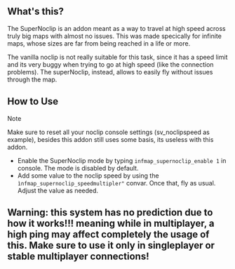 ## What's this?

The SuperNoclip is an addon meant as a way to travel at high speed across truly big maps with almost no issues. This was made specically for infinite maps, whose sizes are far from being reached in a life or more.

The vanilla noclip is not really suitable for this task, since it has a speed limit and its very buggy when trying to go at high speed (like the connection problems). The superNoclip, instead, allows to easily fly without issues through the map.

## How to Use

> [!NOTE]
> Make sure to reset all your noclip console settings (sv_noclipspeed as example), besides this addon still uses some basis, its useless with this addon.

- Enable the SuperNoclip mode by typing `infmap_supernoclip_enable 1` in console. The mode is disabled by default.
- Add some value to the noclip speed by using the `ìnfmap_supernoclip_speedmultipler"` convar. Once that, fly as usual. Adjust the value as needed.

## Warning: this system has no prediction due to how it works!!! meaning while in multiplayer, a high ping may affect completely the usage of this. Make sure to use it only in singleplayer or stable multiplayer connections!
